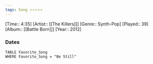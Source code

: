 ```yaml
---
tags: Song ⭐⭐⭐⭐⭐ 
---
```

[Time:: 4:35]
[Artist:: [[The Killers]]]
[Genre:: Synth-Pop]
[Played:: 39]
[Album:: [[Battle Born]]]
[Year:: 2012]
### Dates
````dataview
TABLE Favorite_Song
WHERE Favorite_Song = "Be Still"
````